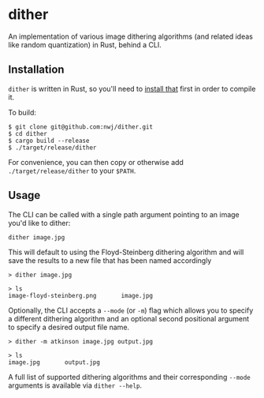 # dither

An implementation of various image dithering algorithms (and related ideas like random quantization) in Rust, behind a CLI.

## Installation

`dither` is written in Rust, so you'll need to [install that](https://www.rust-lang.org/tools/install) first in order to compile it.

To build:

```
$ git clone git@github.com:nwj/dither.git
$ cd dither
$ cargo build --release
$ ./target/release/dither
```

For convenience, you can then copy or otherwise add `./target/release/dither` to your `$PATH`.

## Usage

The CLI can be called with a single path argument pointing to an image you'd like to dither:

```
dither image.jpg
```

This will default to using the Floyd-Steinberg dithering algorithm and will save the results to a new file that has been named accordingly
```
> dither image.jpg

> ls
image-floyd-steinberg.png       image.jpg

```

Optionally, the CLI accepts a `--mode` (or `-m`) flag which allows you to specify a different dithering algorithm and an optional second positional argument to specify a desired output file name.

```
> dither -m atkinson image.jpg output.jpg

> ls
image.jpg       output.jpg
```

A full list of supported dithering algorithms and their corresponding `--mode` arguments is available via `dither --help`.
